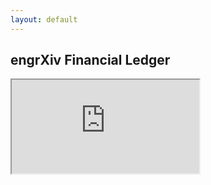 ```yaml
---
layout: default
---
```


## engrXiv Financial Ledger

<iframe src="https://docs.google.com/spreadsheets/d/e/2PACX-1vR6ELbn3KsObPPd8aBuWMkogmD2ZmaSX0ooZu0V54f3ttk6TLxjCSuXchMGBu3ASLcUSN5pyRnKo0p-/pubhtml?gid=337498881&amp;single=true&amp;widget=true&amp;headers=false"></iframe>
